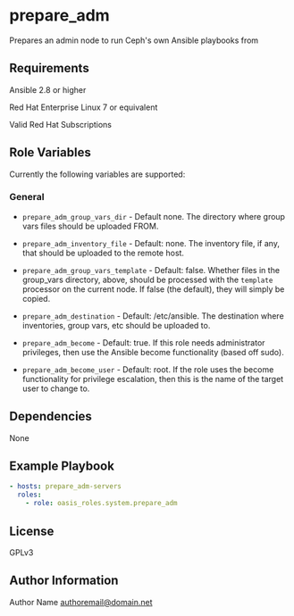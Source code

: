 prepare_adm
===========

Prepares an admin node to run Ceph's own Ansible playbooks from

Requirements
------------

Ansible 2.8 or higher

Red Hat Enterprise Linux 7 or equivalent

Valid Red Hat Subscriptions

Role Variables
--------------

Currently the following variables are supported:

### General

* `prepare_adm_group_vars_dir` - Default none. The
  directory where group vars files should be uploaded FROM.
* `prepare_adm_inventory_file` - Default: none. The inventory file, if any,
  that should be uploaded to the remote host.
* `prepare_adm_group_vars_template` - Default: false. Whether files in the
  group\_vars directory, above, should be processed with the `template`
  processor on the current node. If false (the default), they will simply be
  copied.
* `prepare_adm_destination` - Default: /etc/ansible. The destination where
  inventories, group vars, etc should be uploaded to.

* `prepare_adm_become` - Default: true. If this role needs administrator
  privileges, then use the Ansible become functionality (based off sudo).
* `prepare_adm_become_user` - Default: root. If the role uses the become
  functionality for privilege escalation, then this is the name of the target
  user to change to.

Dependencies
------------

None

Example Playbook
----------------

```yaml
- hosts: prepare_adm-servers
  roles:
    - role: oasis_roles.system.prepare_adm
```

License
-------

GPLv3

Author Information
------------------

Author Name <authoremail@domain.net>
